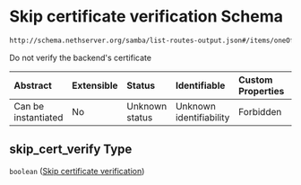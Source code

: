 # Skip certificate verification Schema

```txt
http://schema.nethserver.org/samba/list-routes-output.json#/items/oneOf/0/properties/skip_cert_verify
```

Do not verify the backend's certificate

| Abstract            | Extensible | Status         | Identifiable            | Custom Properties | Additional Properties | Access Restrictions | Defined In                                                                        |
| :------------------ | :--------- | :------------- | :---------------------- | :---------------- | :-------------------- | :------------------ | :-------------------------------------------------------------------------------- |
| Can be instantiated | No         | Unknown status | Unknown identifiability | Forbidden         | Allowed               | none                | [list-routes-output.json\*](samba/list-routes-output.json "open original schema") |

## skip\_cert\_verify Type

`boolean` ([Skip certificate verification](list-routes-output-1-items-oneof-a-route-expanded-properties-skip-certificate-verification.md))
